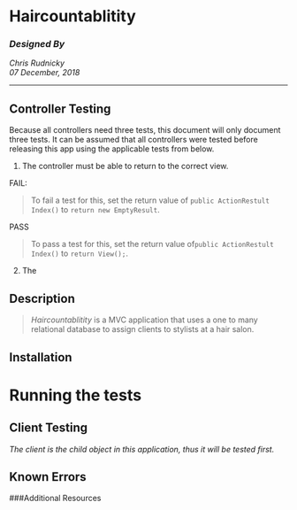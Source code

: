 # Haircountablitity
### _Designed By_
_Chris Rudnicky_   
_07 December, 2018_

---
## Controller Testing
Because all controllers need three tests, this document will only document three tests. It can be assumed that all controllers were tested before releasing this app using the applicable tests from below.

1. The controller must be able to return to the correct view.  

  FAIL:  
>To fail a test for this, set the return value of `public ActionRestult Index()` to `return new EmptyResult`.  

  PASS
  >To pass a test for this, set the return value of`public ActionRestult Index()` to `return View();`.

2. The 


## Description
> *Haircountablitity* is a MVC application that uses a one to many relational database to assign clients to stylists at a hair salon.

## Installation

# Running the tests
## Client Testing  
 _The client is the child object in this application, thus it will be tested first._



## Known Errors

###Additional Resources
